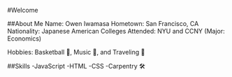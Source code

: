 
#Welcome

##About Me
Name: Owen Iwamasa
Hometown: San Francisco, CA
Nationality: Japanese American
Colleges Attended: NYU and CCNY (Major: Economics)

Hobbies: Basketball 🏀, Music 🎹, and Traveling 🚀

##Skills
-JavaScript
-HTML
-CSS
-Carpentry 🛠



